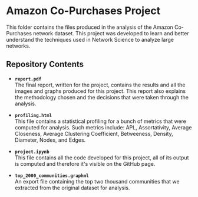 # Amazon Co-Purchases Project
  This folder contains the files produced in the analysis of the Amazon Co-Purchases network dataset. This project was developed to learn and better understand the techniques used in Network Science to analyze large networks.

## Repository Contents

- **`report.pdf`**  
  The final report, written for the project, contains the results and all the images and graphs produced for this project. This report also explains the methodology chosen and the decisions that were taken through the analysis.

- **`profiling.html`**  
  This file contains a statistical profiling for a bunch of metrics that were computed for analysis. Such metrics include: APL, Assortativity, Average Closeness, Average Clustering Coefficient, Betweeness, Density, Diameter, Nodes, and Edges.

- **`project.ipynb`**  
  This file contains all the code developed for this project, all of its output is computed and therefore it's visible on the GitHub page.

- **`top_2000_communities.graphml`**  
  An export file containing the top two thousand communities that we extracted from the original dataset for analysis.
